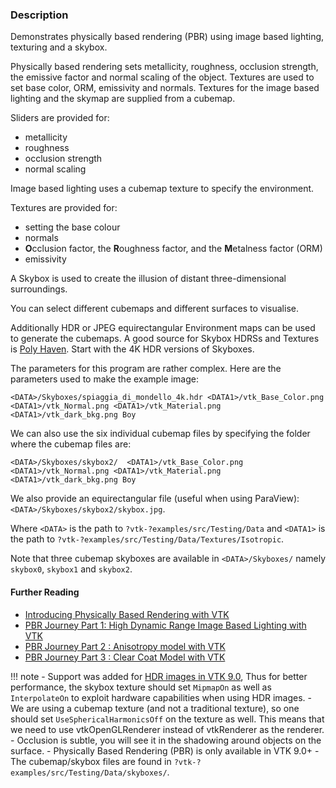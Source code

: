 ### Description

Demonstrates physically based rendering (PBR) using image based lighting, texturing and a skybox.

Physically based rendering sets metallicity, roughness, occlusion strength, the emissive factor and normal scaling of the object. Textures are used to set base color,  ORM, emissivity and normals. Textures for the image based lighting and the skymap are supplied from a cubemap.

Sliders are provided for:

- metallicity
- roughness
- occlusion strength
- normal scaling

Image based lighting uses a cubemap texture to specify the environment.

Textures are provided for:

- setting the base colour
- normals  
- **O**cclusion factor, the **R**oughness factor, and the **M**etalness factor (ORM)
- emissivity

A Skybox is used to create the illusion of distant three-dimensional surroundings.

You can select different cubemaps and different surfaces to visualise.

Additionally HDR or JPEG equirectangular Environment maps can be used to generate the cubemaps. A good source for Skybox HDRSs and Textures is [Poly Haven](https://polyhaven.com/all). Start with the 4K HDR versions of Skyboxes.

The parameters for this program are rather complex. Here are the parameters used to make the example image:

``` text
<DATA>/Skyboxes/spiaggia_di_mondello_4k.hdr <DATA1>/vtk_Base_Color.png <DATA1>/vtk_Normal.png <DATA1>/vtk_Material.png <DATA1>/vtk_dark_bkg.png Boy
```

We can also use the six individual cubemap files by specifying the folder where the cubemap files are:

``` text
<DATA>/Skyboxes/skybox2/  <DATA1>/vtk_Base_Color.png <DATA1>/vtk_Normal.png <DATA1>/vtk_Material.png <DATA1>/vtk_dark_bkg.png Boy
```

We also provide an equirectangular file (useful when using ParaView): `<DATA>/Skyboxes/skybox2/skybox.jpg`.

Where `<DATA>` is the path to `?vtk-?examples/src/Testing/Data` and `<DATA1>` is the path to `?vtk-?examples/src/Testing/Data/Textures/Isotropic`.

Note that three cubemap skyboxes are available in `<DATA>/Skyboxes/` namely `skybox0`, `skybox1` and `skybox2`.

#### Further Reading

- [Introducing Physically Based Rendering with VTK](https://blog.kitware.com/vtk-pbr/)
- [PBR Journey Part 1: High Dynamic Range Image Based Lighting with VTK](https://blog.kitware.com/pbrj1/)
- [PBR Journey Part 2 : Anisotropy model with VTK](https://blog.kitware.com/pbr-journey-part-2-anisotropy-model-with-vtk/)
- [PBR Journey Part 3 : Clear Coat Model with VTK](https://blog.kitware.com/pbr-journey-part-3-clear-coat-model-with-vtk/)

!!! note
    - Support was added for [HDR images in VTK 9.0](https://blog.kitware.com/pbrj1/), Thus for better performance, the skybox texture should set `MipmapOn` as well as `InterpolateOn` to exploit hardware capabilities when using HDR images.
    - We are using a cubemap texture (and not a traditional texture), so one should set `UseSphericalHarmonicsOff` on the texture as well. This means that we need to use vtkOpenGLRenderer instead of vtkRenderer as the renderer.
    - Occlusion is subtle, you will see it in the shadowing around objects on the surface.
    - Physically Based Rendering (PBR) is only available in VTK 9.0+
    - The cubemap/skybox files are found in `?vtk-?examples/src/Testing/Data/skyboxes/`.
